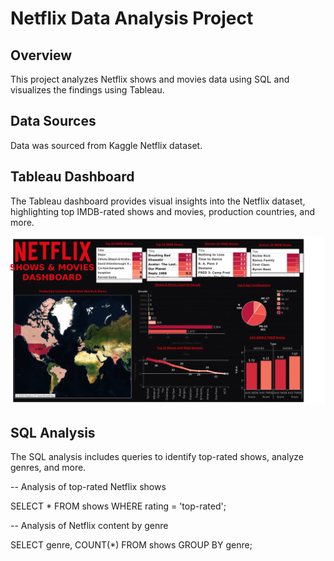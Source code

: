 
# Netflix Data Analysis Project


## Overview

This project analyzes Netflix shows and movies data using SQL and visualizes the findings using Tableau.


## Data Sources

Data was sourced from Kaggle Netflix dataset.


## Tableau Dashboard

The Tableau dashboard provides visual insights into the Netflix dataset, highlighting top IMDB-rated shows and movies, production countries, and more.

![Netflix Dashboard](https://github.com/MohammedNasar07/Netflix-Data-Analysis/blob/main/Netflix%20Dashboard%20(Tableau).png?raw=true)


## SQL Analysis

The SQL analysis includes queries to identify top-rated shows, analyze genres, and more.


-- Analysis of top-rated Netflix shows

SELECT * FROM shows WHERE rating = 'top-rated';


-- Analysis of Netflix content by genre

SELECT genre, COUNT(*) FROM shows GROUP BY genre;


